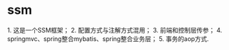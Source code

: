 # ssm

$1.$ 这是一个SSM框架；
$2.$ 配置方式与注解方式混用；
$3.$ 前端和控制层传参；
$4.$ springmvc、spring整合mybatis、spring整合业务层；
$5.$ 事务的aop方式.